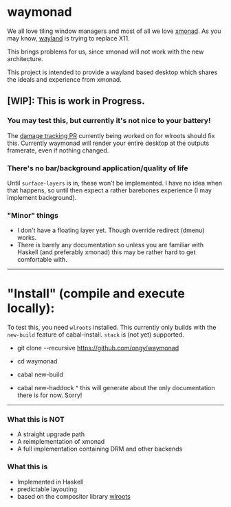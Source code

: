 # waymonad

We all love tiling window managers and most of all we love [xmonad](https://github.com/xmonad/xmonad).
As you may know, [wayland](https://wayland.freedesktop.org/) is trying to replace X11.

This brings problems for us, since xmonad will not work with the new architecture.

This project is intended to provide a wayland based desktop which shares the ideals and experience from xmonad.

## [WIP]: This is work in Progress.
### You may test this, but currently it's not nice to your battery!
The [damage tracking PR](https://github.com/swaywm/wlroots/pull/571) currently being worked on for wlroots should fix this.
Currently waymonad will render your entire desktop at the outputs framerate, even if nothing changed.

### There's no bar/background application/quality of life

Until `surface-layers` is in, these won't be implemented.
I have no idea when that happens, so until then expect a rather barebones experience (I may implement background).

### "Minor" things

* I don't have a floating layer yet. Though override redirect (dmenu) works.
* There is barely any documentation so unless you are familiar with Haskell (and preferably xmonad) this may be rather hard to get comfortable with.

-----
# "Install" (compile and execute locally):

To test this, you need `wlroots` installed.
This currently only builds with the `new-build` feature of cabal-install. `stack` is (not yet) supported.

 * git clone --recursive https://github.com/ongy/waymonad
 * cd waymonad
 * cabal new-build
 
 * cabal new-haddock
 ^ this will generate about the only documentation there is for now. Sorry!
-----

### What this is NOT

* A straight upgrade path
* A reimplementation of xmonad
* A full implementation containing DRM and other backends

### What this is

* Implemented in Haskell
* predictable layouting
* based on the compositor library [wlroots](https://github.com/SirCmpwn/wlroots)


